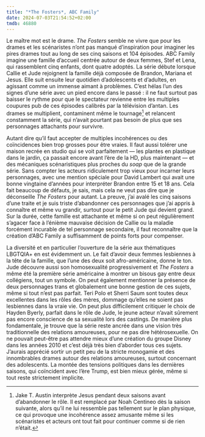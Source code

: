 ```yaml
---
title: "*The Fosters*, ABC Family"
date: 2024-07-03T21:54:52+02:00
tmdb: 46880 
---
```


Le maître mot est le drame. *The Fosters* semble ne vivre que pour les drames et les scénaristes n’ont pas manqué d’inspiration pour imaginer les pires drames tout au long de ses cinq saisons et 104 épisodes. ABC Family imagine une famille d’accueil centrée autour de deux femmes, Stef et Lena, qui rassemblent cinq enfants, dont quatre adoptés. La série débute lorsque Callie et Jude rejoignent la famille déjà composée de Brandon, Mariana et Jesus. Elle suit ensuite leur quotidien d’adolescents et d’adultes, en agissant comme un immense aimant à problèmes. C’est hélas l’un des signes d’une série avec un pied encore dans le passé : il ne faut surtout pas baisser le rythme pour que le spectateur revienne entre les multiples coupures pub de ces épisodes calibrés par la télévision d’antan. Les drames se multiplient, contaminent même le tournage[^1] et relancent constamment la série, qui n’avait pourtant pas besoin de plus que ses personnages attachants pour survivre.

Autant dire qu’il faut accepter de multiples incohérences ou des coïncidences bien trop grosses pour être vraies. Il faut aussi tolérer une maison recrée en studio qui se voit parfaitement — les plantes en plastique dans le jardin, ça passait encore avant l’ère de la HD, plus maintenant — et des mécaniques scénaristiques plus proches du *soap* que de la grande série. Sans compter les acteurs ridiculement trop vieux pour incarner leurs personnages, avec une mention spéciale pour David Lambert qui avait une bonne vingtaine d’années pour interpréter Brandon entre 15 et 18 ans. Cela fait beaucoup de défauts, je sais, mais cela ne veut pas dire que je déconseille *The Fosters* pour autant. La preuve, j’ai avalé les cinq saisons d’une traite et je suis triste d’abandonner ces personnages que j’ai appris à connaître et même vu grandir, surtout pour le petit Jude qui devient grand. Sur la durée, cette famille est attachante et même si on peut régulièrement s’agacer face à l’énième mauvaise décision de Callie ou la maladie forcément incurable de tel personnage secondaire, il faut reconnaître que la création d’ABC Family a suffisamment de points forts pour compenser.

La diversité et en particulier l’ouverture de la série aux thématiques LBGTQIA+ en est évidemment un. Le fait d’avoir deux femmes lesbiennes à la tête de la famille, que l’une des deux soit afro-américaine, donne le ton. Jude découvre aussi son homosexualité progressivement et *The Fosters* a même été la première série américaine à montrer un bisous gay entre deux collégiens, tout un symbole. On peut également mentionner la présence de deux personnages trans et globalement une bonne gestion de ces sujets, même si tout n’est pas parfait. Teri Polo et Sherri Saum sont toutes deux excellentes dans les rôles des mères, dommage qu’elles ne soient pas lesbiennes dans la vraie vie. On peut plus difficilement critiquer le choix de Hayden Byerly, parfait dans le rôle de Jude,  le jeune acteur n’avait sûrement pas encore conscience de sa sexualité lors des castings. De manière plus fondamentale, je trouve que la série reste ancrée dans une vision très traditionnelle des relations amoureuses, pour ne pas dire hétérosexuelle. On ne pouvait peut-être pas attendre mieux d’une création du groupe Disney dans les années 2010 et c’est déjà très bien d’aborder tous ces sujets. J’aurais apprécié sortir un petit peu de la stricte monogamie et des innombrables drames autour des relations amoureuses, surtout concernant des adolescents. La montée des tensions politiques dans les dernières saisons, qui coïncident avec l’ère Trump, est bien mieux gérée, même si tout reste strictement implicite. 


[^1]: Jake T. Austin interprète Jesus pendant deux saisons avant d’abandonner le rôle. Il est remplacé par Noah Centineo dès la saison suivante, alors qu’il ne lui ressemble pas tellement sur le plan physique, ce qui provoque une incohérence assez amusante même si les scénaristes et acteurs ont tout fait pour continuer comme si de rien n’était.